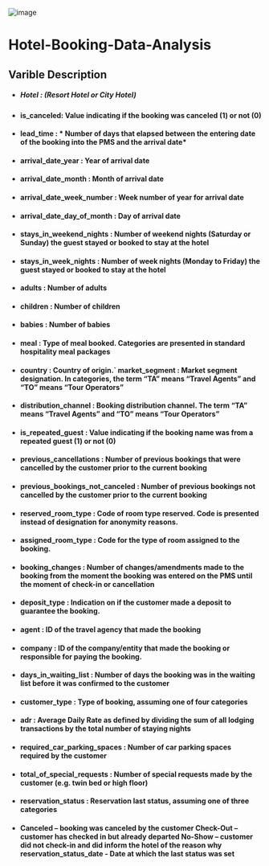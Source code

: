 
![image](https://github.com/sharifulofsust/Hotel-Booking-Data-Analysis/assets/140061077/f93a5c6a-2a26-47ae-9e96-8597d6c3f936)


# Hotel-Booking-Data-Analysis

## Varible Description 


* ##### Hotel : (Resort Hotel or City Hotel)

* #### is_canceled: Value indicating if the booking was canceled (1) or not (0)

* #### lead_time : * Number of days that elapsed between the entering date of the booking into the PMS and the arrival date*

* #### arrival_date_year : Year of arrival date

* #### arrival_date_month : Month of arrival date

* #### arrival_date_week_number : Week number of year for arrival date

* #### arrival_date_day_of_month : Day of arrival date

* #### stays_in_weekend_nights : Number of weekend nights (Saturday or Sunday) the guest stayed or booked to stay at the hotel

* #### stays_in_week_nights : Number of week nights (Monday to Friday) the guest stayed or booked to stay at the hotel

* #### adults : Number of adults

* #### children : Number of children

* #### babies : Number of babies

* #### meal : Type of meal booked. Categories are presented in standard hospitality meal packages

* #### country : Country of origin.` market_segment : Market segment designation. In categories, the term “TA” means “Travel Agents” and “TO” means “Tour Operators”

* #### distribution_channel : Booking distribution channel. The term “TA” means “Travel Agents” and “TO” means “Tour Operators”

* #### is_repeated_guest : Value indicating if the booking name was from a repeated guest (1) or not (0)

* #### previous_cancellations : Number of previous bookings that were cancelled by the customer prior to the current booking

* #### previous_bookings_not_canceled : Number of previous bookings not cancelled by the customer prior to the current booking

* #### reserved_room_type : Code of room type reserved. Code is presented instead of designation for anonymity reasons.

* #### assigned_room_type : Code for the type of room assigned to the booking.

* #### booking_changes : Number of changes/amendments made to the booking from the moment the booking was entered on the PMS until the moment of check-in or cancellation

* #### deposit_type : Indication on if the customer made a deposit to guarantee the booking.

* #### agent : ID of the travel agency that made the booking

* #### company : ID of the company/entity that made the booking or responsible for paying the booking.

* #### days_in_waiting_list : Number of days the booking was in the waiting list before it was confirmed to the customer

* #### customer_type : Type of booking, assuming one of four categories

* #### adr : Average Daily Rate as defined by dividing the sum of all lodging transactions by the total number of staying nights

* #### required_car_parking_spaces : Number of car parking spaces required by the customer

* #### total_of_special_requests : Number of special requests made by the customer (e.g. twin bed or high floor)

* #### reservation_status : Reservation last status, assuming one of three categories

* #### Canceled – booking was canceled by the customer Check-Out – customer has checked in but already departed No-Show – customer did not check-in and did inform the hotel of the reason why reservation_status_date - Date at which the last status was set
